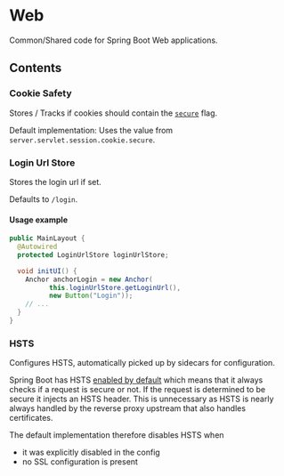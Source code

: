 # Web

Common/Shared code for Spring Boot Web applications.

## Contents

### Cookie Safety

Stores / Tracks if cookies should contain the [``secure``](https://developer.mozilla.org/en-US/docs/Web/HTTP/Reference/Headers/Set-Cookie#secure) flag.

Default implementation: Uses the value from ``server.servlet.session.cookie.secure``.

### Login Url Store

Stores the login url if set.

Defaults to ``/login``.

#### Usage example

```java
public MainLayout {
  @Autowired
  protected LoginUrlStore loginUrlStore;

  void initUI() {
    Anchor anchorLogin = new Anchor(
          this.loginUrlStore.getLoginUrl(),
          new Button("Login"));
    // ...
  }
}
```

### HSTS

Configures HSTS, automatically picked up by sidecars for configuration.

Spring Boot has HSTS <a href="https://docs.spring.io/spring-security/reference/features/exploits/headers.html#headers-hsts">enabled by default</a> which means that it always checks if a request is secure or not. If the request is determined to be secure it injects an HSTS header. This is unnecessary as HSTS is nearly always handled by the reverse proxy upstream that also handles certificates.

The default implementation therefore disables HSTS when
* it was explicitly disabled in the config
* no SSL configuration is present
